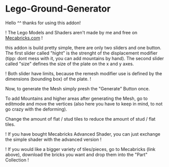 # Lego-Ground-Generator
Hello ^^
thanks for using this addon!

! The Lego Models and Shaders aren't made by me and free on [Mecabricks.com](https://www.mecabricks.com) !

this addon is build pretty simple, there are only two sliders and one button.
The first slider called "hight" is the strenght of the displacement modifier (tipp: dont mess with it, you can add mountains by hand).
The second slider called "size" defines the size of the plate on the x and y axes.

! Both slider have limits, because the remesh modifier use is defined by the dimensions (bounding box) of the plate. !

Now, to generate the Mesh simply presh the "Generate" Button once.

To add Mountains and higher areas after generating the Mesh, go to editmode and move the vertices (also here you have to keep in mind, to not go crazy with the deforming).

Change the amount of flat / stud tiles to reduce the amount of stud / flat tiles.

! If you have bought Mecabricks Advanced Shader, you can just exchange the simple shader with the advanced version !

! If you would like a bigger variety of tiles/pieces, go to Mecabricks (link above), download the bricks you want and drop them into the "Part" Collection !
